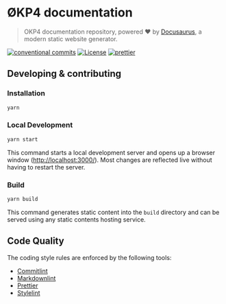 # ØKP4 documentation

> OKP4 documentation repository, powered ❤️ by [Docusaurus](https://docusaurus.io/), a modern static website generator.

[![conventional commits](https://img.shields.io/badge/Conventional%20Commits-1.0.0-yellow.svg)](https://conventionalcommits.org)
[![License](https://img.shields.io/badge/License-BSD_3--Clause-blue.svg)](https://opensource.org/licenses/BSD-3-Clause)
[![prettier](https://img.shields.io/badge/code_style-prettier-ff69b4.svg?style=flat-square)](https://github.com/prettier/prettier)

## Developing & contributing

### Installation

```sh
yarn
```

### Local Development

```sh
yarn start
```

This command starts a local development server and opens up a browser window (<http://localhost:3000/>). Most changes are reflected live without having to restart the server.

### Build

```sh
yarn build
```

This command generates static content into the `build` directory and can be served using any static contents hosting service.

## Code Quality

The coding style rules are enforced by the following tools:

- [Commitlint](https://commitlint.js.org/#/)
- [Markdownlint](https://github.com/igorshubovych/markdownlint-cli)
- [Prettier](https://prettier.io/)
- [Stylelint](https://stylelint.io/)
